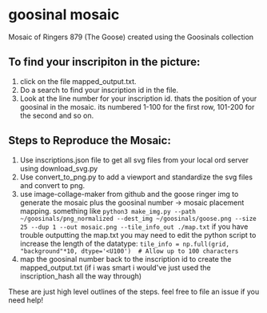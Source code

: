 # goosinal mosaic
Mosaic of Ringers 879 (The Goose) created using the Goosinals collection

## To find your inscripiton in the picture:
1. click on the file mapped_output.txt.
2. Do a search to find your inscription id in the file.
3. Look at the line number for your inscription id. thats the position of your goosinal in the mosaic. its numbered 1-100 for the first row, 101-200 for the second and so on.   


## Steps to Reproduce the Mosaic:
1. Use inscriptions.json file to get all svg files from your local ord server using download_svg.py
2. Use convert_to_png.py to add a viewport and standardize the svg files and convert to png.
3. use image-collage-maker from github and the goose ringer img to generate the mosaic plus the goosinal number -> mosaic placement mapping. something like ``` python3 make_img.py --path ~/goosinals/png_normalized --dest_img ~/goosinals/goose.png --size 25 --dup 1 --out mosaic.png --tile_info_out ./map.txt ``` if you have trouble outputting the map.txt you may need to edit the python script to increase the length of the datatype: ``` tile_info = np.full(grid, "background"*10, dtype='<U100')  # Allow up to 100 characters ```
4. map the goosinal number back to the inscription id to create the mapped_output.txt (if i was smart i would've just used the inscription_hash all the way through)

These are just high level outlines of the steps. feel free to file an issue if you need help!

